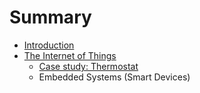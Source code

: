 # Summary

* [Introduction](README.md)
* [The Internet of Things](the_internet_of_things.md)
   * [Case study: Thermostat](case_study_thermostat.md)
   * Embedded Systems (Smart Devices)

